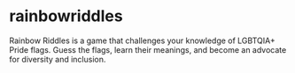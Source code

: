 # rainbowriddles
Rainbow Riddles is a game that challenges your knowledge of LGBTQIA+ Pride flags. Guess the flags, learn their meanings, and become an advocate for diversity and inclusion. 
